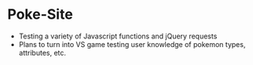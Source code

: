 # Poke-Site
- Testing a variety of Javascript functions and jQuery requests 
- Plans to turn into VS game testing user knowledge of pokemon types, attributes, etc.
